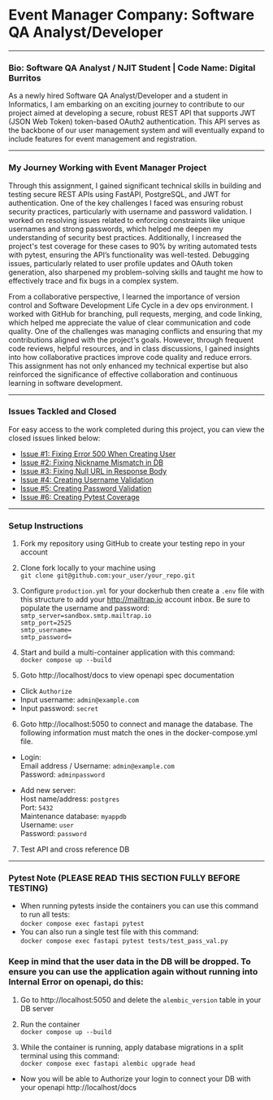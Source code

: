 # Event Manager Company: Software QA Analyst/Developer
***
### Bio: Software QA Analyst / NJIT Student | Code Name: Digital Burritos
As a newly hired Software QA Analyst/Developer and a student in Informatics, I am embarking on an exciting journey to contribute to our project aimed at developing a secure, robust REST API that supports JWT (JSON Web Token) token-based OAuth2 authentication. This API serves as the backbone of our user management system and will eventually expand to include features for event management and registration.
***
### My Journey Working with Event Manager Project
Through this assignment, I gained significant technical skills in building and testing secure REST APIs using FastAPI, PostgreSQL, and JWT for authentication. One of the key challenges I faced was ensuring robust security practices, particularly with username and password validation. I worked on resolving issues related to enforcing constraints like unique usernames and strong passwords, which helped me deepen my understanding of security best practices. Additionally, I increased the project's test coverage for these cases to 90% by writing automated tests with pytest, ensuring the API’s functionality was well-tested. Debugging issues, particularly related to user profile updates and OAuth token generation, also sharpened my problem-solving skills and taught me how to effectively trace and fix bugs in a complex system.

From a collaborative perspective, I learned the importance of version control and Software Development Life Cycle in a dev ops environment. I worked with GitHub for branching, pull requests, merging, and code linking, which helped me appreciate the value of clear communication and code quality. One of the challenges was managing conflicts and ensuring that my contributions aligned with the project's goals. However, through frequent code reviews, helpful resources, and in class discussions, I gained insights into how collaborative practices improve code quality and reduce errors. This assignment has not only enhanced my technical expertise but also reinforced the significance of effective collaboration and continuous learning in software development.
***
### Issues Tackled and Closed 
For easy access to the work completed during this project, you can view the closed issues linked below:

- [Issue #1: Fixing Error 500 When Creating User](https://github.com/digitalburritos/hw10_event_manager/issues/1)
- [Issue #2: Fixing Nickname Mismatch in DB](https://github.com/digitalburritos/hw10_event_manager/issues/2)
- [Issue #3: Fixing Null URL in Response Body](https://github.com/digitalburritos/hw10_event_manager/issues/4)
- [Issue #4: Creating Username Validation](https://github.com/digitalburritos/hw10_event_manager/issues/6)
- [Issue #5: Creating Password Validation](https://github.com/digitalburritos/hw10_event_manager/issues/8)
- [Issue #6: Creating Pytest Coverage](https://github.com/digitalburritos/hw10_event_manager/issues/10)
***
### Setup Instructions
1. Fork my repository using GitHub to create your testing repo in your account 

2. Clone fork locally to your machine using   
`git clone git@github.com:your_user/your_repo.git`

3. Configure `production.yml` for your dockerhub then create a `.env` file with this structure to add your http://mailtrap.io account inbox. Be sure to populate the username and password:    
`smtp_server=sandbox.smtp.mailtrap.io`  
`smtp_port=2525`  
`smtp_username=`  
`smtp_password=`

4. Start and build a multi-container application with this command:  
`docker compose up --build`

5. Goto http://localhost/docs to view openapi spec documentation
- Click `Authorize`   
- Input username: `admin@example.com` 
- Input password: `secret`

6. Goto http://localhost:5050 to connect and manage the database.
The following information must match the ones in the docker-compose.yml file.    
- Login:  
Email address / Username: `admin@example.com`  
Password: `adminpassword`  

- Add new server:  
Host name/address: `postgres`  
Port: `5432`  
Maintenance database: `myappdb`  
Username: `user`  
Password: `password` 
 
7. Test API and cross reference DB
***
### Pytest Note (PLEASE READ THIS SECTION FULLY BEFORE TESTING)
- When running pytests inside the containers you can use this command to run all tests:  
`docker compose exec fastapi pytest`
- You can also run a single test file with this command:  
`docker compose exec fastapi pytest tests/test_pass_val.py`

###  Keep in mind that the user data in the DB will be dropped. To ensure you can use the application again without running into Internal Error on openapi, do this:
1. Go to http://localhost:5050 and delete the `alembic_version` table in your DB server

2. Run the container  
`docker compose up --build`

3. While the container is running, apply database migrations in a split terminal using this command:  
`docker compose exec fastapi alembic upgrade head`

- Now you will be able to Authorize your login to connect your DB with your openapi http://localhost/docs
